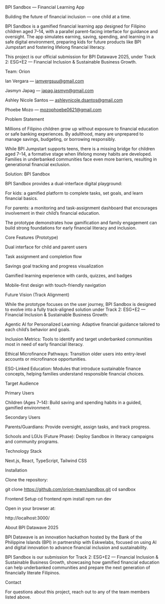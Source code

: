 BPI Sandbox — Financial Learning App

Building the future of financial inclusion — one child at a time.

BPI Sandbox is a gamified financial learning app designed for Filipino children aged 7–14, with a parallel parent-facing interface for guidance and oversight. The app simulates earning, saving, spending, and learning in a safe digital environment, preparing kids for future products like BPI Jumpstart and fostering lifelong financial literacy.

This project is our official submission for BPI Datawave 2025, under Track 2: ESG+E2 — Financial Inclusion & Sustainable Business Growth.

Team: Orion

Ian Vergara — iamvergsuu@gmail.com

Jasmyn Japag — japag.jasmyn@gmail.com

Ashley Nicole Santos — ashleynicole.dsantos@gmail.com

Phoebe Mozo — mozophoebe0621@gmail.com

Problem Statement

Millions of Filipino children grow up without exposure to financial education or safe banking experiences. By adulthood, many are unprepared to manage savings, budgeting, or borrowing responsibly.

While BPI Jumpstart supports teens, there is a missing bridge for children aged 7–14, a formative stage when lifelong money habits are developed. Families in underbanked communities face even more barriers, resulting in generational financial exclusion.

Solution: BPI Sandbox

BPI Sandbox provides a dual-interface digital playground:

For kids: a gamified platform to complete tasks, set goals, and learn financial basics.

For parents: a monitoring and task-assignment dashboard that encourages involvement in their child’s financial education.

The prototype demonstrates how gamification and family engagement can build strong foundations for early financial literacy and inclusion.

Core Features (Prototype)

Dual interface for child and parent users

Task assignment and completion flow

Savings goal tracking and progress visualization

Gamified learning experience with cards, quizzes, and badges

Mobile-first design with touch-friendly navigation

Future Vision (Track Alignment)

While the prototype focuses on the user journey, BPI Sandbox is designed to evolve into a fully track-aligned solution under Track 2: ESG+E2 — Financial Inclusion & Sustainable Business Growth:

Agentic AI for Personalized Learning: Adaptive financial guidance tailored to each child’s behavior and goals.

Inclusion Metrics: Tools to identify and target underbanked communities most in need of early financial literacy.

Ethical Microfinance Pathways: Transition older users into entry-level accounts or microfinance opportunities.

ESG-Linked Education: Modules that introduce sustainable finance concepts, helping families understand responsible financial choices.

Target Audience

Primary Users

Children (Ages 7–14): Build saving and spending habits in a guided, gamified environment.

Secondary Users

Parents/Guardians: Provide oversight, assign tasks, and track progress.

Schools and LGUs (Future Phase): Deploy Sandbox in literacy campaigns and community programs.

Technology Stack

Next.js, React, TypeScript, Tailwind CSS


Installation

Clone the repository:

git clone https://github.com/orion-team/sandbox.git
cd sandbox

Frontend Setup
cd frontend
npm install
npm run dev

Open in your browser at:

http://localhost:3000/

About BPI Datawave 2025

BPI Datawave is an innovation hackathon hosted by the Bank of the Philippine Islands (BPI) in partnership with Eskwelabs, focused on using AI and digital innovation to advance financial inclusion and sustainability.

BPI Sandbox is our submission for Track 2: ESG+E2 — Financial Inclusion & Sustainable Business Growth, showcasing how gamified financial education can help underbanked communities and prepare the next generation of financially literate Filipinos.

Contact

For questions about this project, reach out to any of the team members listed above.
